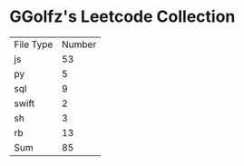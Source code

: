 # GGolfz's Leetcode Collection

<table><tr><td>File Type</td><td>Number</td></tr><tr><td>js</td><td>53</td></tr><tr><td>py</td><td>5</td></tr><tr><td>sql</td><td>9</td></tr><tr><td>swift</td><td>2</td></tr><tr><td>sh</td><td>3</td></tr><tr><td>rb</td><td>13</td></tr><tr><td>Sum</td><td>85</td></tr></table>